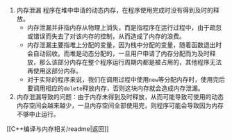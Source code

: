 1. 内存泄漏
	程序在堆中申请的动态内存，在程序使用完成时没有得到及时的释放。
	- 内存泄漏并非指内存从物理上消失，而是指程序在运行过程中，由于疏忽或错误而失去了对该内存的控制，从而造成了内存的浪费。
	- 内存泄漏主要指堆上分配的变量，因为栈中分配的变量，随着函数退出时会自动回收。而堆是动态分配的，一旦用户申请了内存分配而为及时释放，那么该部分内存在整个程序运行周期内都是被占用的，其他程序无法再使用这部分内存。
	- 对于实际的程序来说，我们在调用过程中使用`new`等分配内存时，使用完后要调用相应的`delete`释放内存，否则这块内存就会造成内存泄漏。
2. 内存泄漏导致的问题：由于内存未得到及时释放，从而可能导致可使用的动态内存空间会越来越少，一旦内存空间全部使用完，则程序可能会导致因为内存不够中止运行。

[[C++编译与内存相关/readme|返回]]